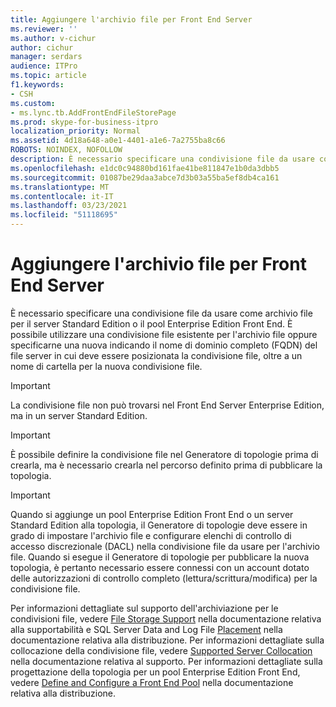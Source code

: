 ```yaml
---
title: Aggiungere l'archivio file per Front End Server
ms.reviewer: ''
ms.author: v-cichur
author: cichur
manager: serdars
audience: ITPro
ms.topic: article
f1.keywords:
- CSH
ms.custom:
- ms.lync.tb.AddFrontEndFileStorePage
ms.prod: skype-for-business-itpro
localization_priority: Normal
ms.assetid: 4d18a648-a0e1-4401-a1e6-7a2755ba8c66
ROBOTS: NOINDEX, NOFOLLOW
description: È necessario specificare una condivisione file da usare come archivio file per il server Standard Edition o il pool Enterprise Edition Front End. È possibile utilizzare una condivisione file esistente per l'archivio file oppure specificarne una nuova indicando il nome di dominio completo (FQDN) del file server in cui deve essere posizionata la condivisione file, oltre a un nome di cartella per la nuova condivisione file.
ms.openlocfilehash: e1dc0c94880bd161fae41be811847e1b0da3dbb5
ms.sourcegitcommit: 01087be29daa3abce7d3b03a55ba5ef8db4ca161
ms.translationtype: MT
ms.contentlocale: it-IT
ms.lasthandoff: 03/23/2021
ms.locfileid: "51118695"
---
```

# <a name="add-front-end-file-store"></a>Aggiungere l'archivio file per Front End Server

È necessario specificare una condivisione file da usare come archivio file per il server Standard Edition o il pool Enterprise Edition Front End. È possibile utilizzare una condivisione file esistente per l'archivio file oppure specificarne una nuova indicando il nome di dominio completo (FQDN) del file server in cui deve essere posizionata la condivisione file, oltre a un nome di cartella per la nuova condivisione file.

> [!IMPORTANT]
> La condivisione file non può trovarsi nel Front End Server Enterprise Edition, ma in un server Standard Edition.

> [!IMPORTANT]
> È possibile definire la condivisione file nel Generatore di topologie prima di crearla, ma è necessario crearla nel percorso definito prima di pubblicare la topologia.

> [!IMPORTANT]
> Quando si aggiunge un pool Enterprise Edition Front End o un server Standard Edition alla topologia, il Generatore di topologie deve essere in grado di impostare l'archivio file e configurare elenchi di controllo di accesso discrezionale (DACL) nella condivisione file da usare per l'archivio file. Quando si esegue il Generatore di topologie per pubblicare la nuova topologia, è pertanto necessario essere connessi con un account dotato delle autorizzazioni di controllo completo (lettura/scrittura/modifica) per la condivisione file.

Per informazioni dettagliate sul supporto dell'archiviazione per le condivisioni file, vedere [File Storage Support](/previous-versions/office/lync-server-2013/lync-server-2013-file-storage-support) nella documentazione relativa alla supportabilità e SQL Server Data and Log File [Placement](/previous-versions/office/lync-server-2013/lync-server-2013-sql-server-data-and-log-file-placement) nella documentazione relativa alla distribuzione. Per informazioni dettagliate sulla collocazione della condivisione file, vedere [Supported Server Collocation](/previous-versions/office/lync-server-2013/lync-server-2013-supported-server-collocation) nella documentazione relativa al supporto. Per informazioni dettagliate sulla progettazione della topologia per un pool Enterprise Edition Front End, vedere [Define and Configure a Front End Pool](/previous-versions/office/lync-server-2013/lync-server-2013-define-and-configure-a-front-end-pool-or-standard-edition-server) nella documentazione relativa alla distribuzione.